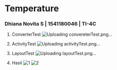 # Temperature

### Dhiana Novita S | 1541180046 | TI-4C

1. ConverterTest
![Uploading convereterTest.png…]()

2. ActivityTest
![Uploading activityTest.png…]()

3. LayoutTest
![Uploading layoutTest.png…]()

4. Hasil
![1](https://user-images.githubusercontent.com/43565754/48338259-c5560800-e697-11e8-8136-e988c124de3f.png)
![2](https://user-images.githubusercontent.com/43565754/48338261-c5ee9e80-e697-11e8-8c38-464928e0b202.png)


